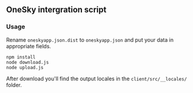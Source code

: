 ## OneSky intergration script

### Usage

Rename `oneskyapp.json.dist` to `oneskyapp.json` and put your data in appropriate fields.

```
npm install
node download.js
node upload.js
```

After download you'll find the output locales in the `client/src/__locales/` folder.
